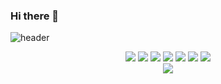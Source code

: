 ### Hi there 👋

<!--
**HyeonjungNoh/HyeonjungNoh** is a ✨ _special_ ✨ repository because its `README.md` (this file) appears on your GitHub profile.

Here are some ideas to get you started:

- 🔭 I’m currently working on ...
- 🌱 I’m currently learning ...
- 👯 I’m looking to collaborate on ...
- 🤔 I’m looking for help with ...
- 💬 Ask me about ...
- 📫 How to reach me: ...
- 😄 Pronouns: ...
- ⚡ Fun fact: ...
-->

![header](https://capsule-render.vercel.app/api?type=waving&color=auto&height=300&section=header&text=welcome&fontSize=90)


<div align="center">
	<img src="https://img.shields.io/badge/Python-3776AB?style=flat&logo=Python&logoColor=white"/>
	<img src="https://img.shields.io/badge/C-A8B9CC?style=flat&logo=C&logoColor=white"/>
	<img src="https://img.shields.io/badge/C++-00599C?style=flat&logo=C++&logoColor=white"/>
	<img src="https://img.shields.io/badge/googleanalytics-E37400?style=flat&logo=googleanalytics&logoColor=white"/>
	<img src="https://img.shields.io/badge/linux-FCC624?style=flat&logo=linux&logoColor=white"/>
	<img src="https://img.shields.io/badge/raspberrypi-A22846?style=flat&logo=raspberrypi&logoColor=white"/>
	<img src="https://img.shields.io/badge/arduino-00878F?style=flat&logo=arduino&logoColor=white"/>
</div>

<div align="center">
	<img src="https://img.shields.io/badge/telegram-26A5E4?style=flat&logo=telegram&logoColor=white"/>
</div>

